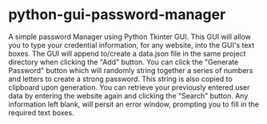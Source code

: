 # python-gui-password-manager
A simple password Manager using Python Tkinter GUI.
This GUI will allow you to type your credential information, for any website, into the GUI's text boxes.
The GUI will append to/create a data.json file in the same project directory when clicking the "Add" button.
You can click the "Generate Password" button which will randomly string together a series of numbers and letters to create a strong password. This string is also copied to clipboard upon generation.
You can retrieve your previously entered user data by entering the website again and clicking the "Search" button.
Any information left blank, will persit an error window, prompting you to fill in the required text boxes.
